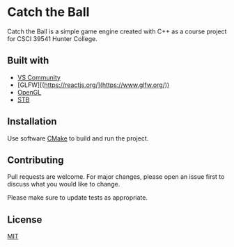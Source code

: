 # Catch the Ball

Catch the Ball is a simple game engine created with C++ as a course project for CSCI 39541 Hunter College.

## Built with

* [VS Community]([https://nextjs.org/](https://visualstudio.microsoft.com/vs/community/))
* [GLFW][(https://reactjs.org/](https://www.glfw.org/))
* [OpenGL]([https://vuejs.org/](https://www.opengl.org/))
* [STB]([https://angular.io/](https://github.com/nothings/stb))

## Installation

Use software [CMake](https://cmake.org/) to build and run the project.

## Contributing
Pull requests are welcome. For major changes, please open an issue first to discuss what you would like to change.

Please make sure to update tests as appropriate.

## License
[MIT](https://choosealicense.com/licenses/mit/)
